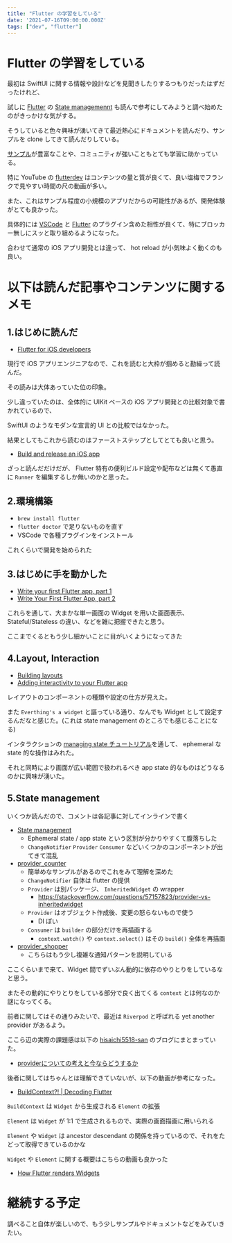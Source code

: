 ```yaml
---
title: "Flutter の学習をしている"
date: '2021-07-16T09:00:00.000Z'
tags: ["dev", "flutter"]
---
```


# Flutter の学習をしている

最初は SwiftUI に関する情報や設計などを見聞きしたりするつもりだったはずだったけれど、

試しに [Flutter](https://flutter.dev) の [State managemennt](https://flutter.dev/docs/development/data-and-backend/state-mgmt/intro) も読んで参考にしてみようと調べ始めたのがきっかけな気がする。

そうしていると色々興味が湧いてきて最近熱心にドキュメントを読んだり、サンプルを clone してきて読んだりしている。

[サンプル](https://github.com/flutter/samples)が豊富なことや、コミュニティが強いこともとても学習に助かっている。

特に YouTube の [flutterdev](https://www.youtube.com/c/flutterdev) はコンテンツの量と質が良くて、良い塩梅でフランクで見やすい時間の尺の動画が多い。

また、これはサンプル程度の小規模のアプリだからの可能性があるが、開発体験がとても良かった。

具体的には [VSCode](https://code.visualstudio.com) と [Flutter](https://flutter.dev) のプラグイン含めた相性が良くて、特にブロッカー無しにスッと取り組めるようになった。

合わせて通常の iOS アプリ開発とは違って、 hot reload が小気味よく動くのも良い。

# 以下は読んだ記事やコンテンツに関するメモ

## 1.はじめに読んだ

- [Flutter for iOS developers](https://flutter.dev/docs/get-started/flutter-for/ios-devs)

現行で iOS アプリエンジニアなので、これを読むと大枠が掴めると勘繰って読んだ。

その読みは大体あっていた位の印象。

少し違っていたのは、全体的に UIKit ベースの iOS アプリ開発との比較対象で書かれているので、

SwiftUI のようなモダンな宣言的 UI との比較ではなかった。

結果としてもこれから読むのはファーストステップとしてとても良いと思う。

- [Build and release an iOS app](https://flutter.dev/docs/deployment/ios)

ざっと読んだだけだが、 Flutter 特有の便利ビルド設定や配布などは無くて愚直に `Runner` を編集するしか無いのかと思った。

## 2.環境構築

- `brew install flutter`
- `flutter doctor` で足りないものを直す
- VSCode で各種プラグインをインストール

これくらいで開発を始められた

## 3.はじめに手を動かした

- [Write your first Flutter app, part 1](https://flutter.dev/docs/get-started/codelab)
- [Write Your First Flutter App, part 2](https://codelabs.developers.google.com/codelabs/first-flutter-app-pt2#0)

これらを通して、大まかな単一画面の Widget を用いた画面表示、Stateful/Stateless の違い、などを雑に把握できたと思う。

ここまでくるともう少し細かいことに目がいくようになってきた

## 4.Layout, Interaction

- [Building layouts](https://flutter.dev/docs/development/ui/layout/tutorial)
- [Adding interactivity to your Flutter app](https://flutter.dev/docs/development/ui/interactive)

レイアウトのコンポーネントの種類や設定の仕方が見えた。

また `Everthing's a widget` と謳っている通り、なんでも Widget として設定するんだなと感じた。(これは state management のところでも感じることになる)

インタラクションの [managing state チュートリアル](https://flutter.dev/docs/development/ui/interactive#managing-state)を通して、 ephemeral な state 的な操作はみれた。

それと同時により画面が広い範囲で扱われるべき app state 的なものはどうなるのかに興味が湧いた。

## 5.State management

いくつか読んだので、コメントは各記事に対してインラインで書く

- [State management](https://flutter.dev/docs/development/data-and-backend/state-mgmt/intro)
  - Ephemeral state / app state という区別が分かりやすくて腹落ちした
  - `ChangeNotifier` `Provider` `Consumer` などいくつかのコンポーネントが出てきて混乱
- [provider_counter](https://github.com/flutter/samples/tree/master/provider_counter) 
  - 簡単めなサンプルがあるのでこれをみて理解を深めた
  - `ChangeNotifier` 自体は flutter の提供
  - `Provider` は別パッケージ、 `InheritedWidget` の wrapper
    - https://stackoverflow.com/questions/57157823/provider-vs-inheritedwidget
  - `Provider` はオブジェクト作成後、変更の怒らないもので使う
    - DI ぽい
  - `Consumer` は `builder` の部分だけを再描画する
    - `context.watch()` や `context.select()` はその `build()` 全体を再描画
- [provider_shopper](https://github.com/flutter/samples/tree/master/provider_shopper) 
  - こちらはもう少し複雑な通知パターンを説明している

ここくらいまで来て、Widget 間でずいぶん動的に依存のやりとりをしているなと思う。

またその動的にやりとりをしている部分で良く出てくる `context` とは何なのか謎になってくる。

前者に関してはその通りみたいで、最近は `Riverpod` と呼ばれる yet another provider があるよう。

ここら辺の実際の課題感は以下の [hisaichi5518-san](https://twitter.com/hisaichi5518) のブログにまとまっていた。

- [providerについての考えと今ならどうするか](https://hisaichi5518.hatenablog.jp/entry/2021/05/29/130000)

後者に関してはちゃんとは理解できていないが、以下の動画が参考になった。

- [BuildContext?! | Decoding Flutter](https://www.youtube.com/watch?v=rIaaH87z1-g)

`BuildContext` は `Widget` から生成される `Element` の拡張

`Element` は `Widget` が 1:1 で生成されるもので、実際の画面描画に用いられる

`Element` や `Widget` は ancestor descendant の関係を持っているので、それをたどって取得できているのかな

`Widget` や `Element` に関する概要はこちらの動画も良かった

- [How Flutter renders Widgets](https://www.youtube.com/watch?v=996ZgFRENMs)

# 継続する予定

調べること自体が楽しいので、もう少しサンプルやドキュメントなどをみていきたい。
